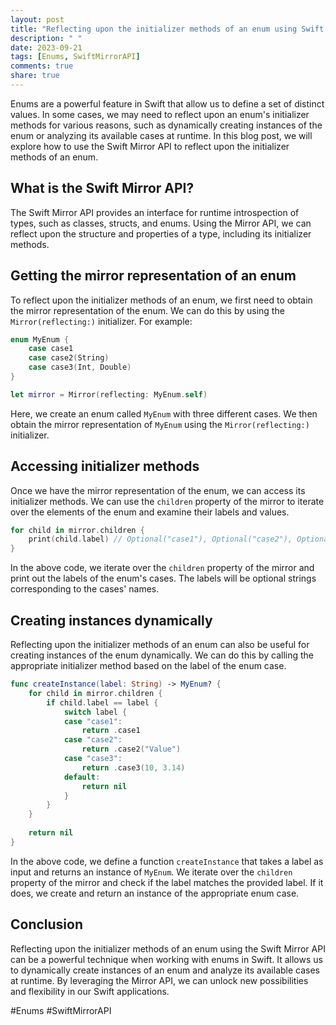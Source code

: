```yaml
---
layout: post
title: "Reflecting upon the initializer methods of an enum using Swift Mirror API"
description: " "
date: 2023-09-21
tags: [Enums, SwiftMirrorAPI]
comments: true
share: true
---
```


Enums are a powerful feature in Swift that allow us to define a set of distinct values. In some cases, we may need to reflect upon an enum's initializer methods for various reasons, such as dynamically creating instances of the enum or analyzing its available cases at runtime. In this blog post, we will explore how to use the Swift Mirror API to reflect upon the initializer methods of an enum.

## What is the Swift Mirror API?

The Swift Mirror API provides an interface for runtime introspection of types, such as classes, structs, and enums. Using the Mirror API, we can reflect upon the structure and properties of a type, including its initializer methods.

## Getting the mirror representation of an enum

To reflect upon the initializer methods of an enum, we first need to obtain the mirror representation of the enum. We can do this by using the `Mirror(reflecting:)` initializer. For example:

```swift
enum MyEnum {
    case case1
    case case2(String)
    case case3(Int, Double)
}

let mirror = Mirror(reflecting: MyEnum.self)
```

Here, we create an enum called `MyEnum` with three different cases. We then obtain the mirror representation of `MyEnum` using the `Mirror(reflecting:)` initializer.

## Accessing initializer methods

Once we have the mirror representation of the enum, we can access its initializer methods. We can use the `children` property of the mirror to iterate over the elements of the enum and examine their labels and values.

```swift
for child in mirror.children {
    print(child.label) // Optional("case1"), Optional("case2"), Optional("case3")
}
```

In the above code, we iterate over the `children` property of the mirror and print out the labels of the enum's cases. The labels will be optional strings corresponding to the cases' names.

## Creating instances dynamically

Reflecting upon the initializer methods of an enum can also be useful for creating instances of the enum dynamically. We can do this by calling the appropriate initializer method based on the label of the enum case.

```swift
func createInstance(label: String) -> MyEnum? {
    for child in mirror.children {
        if child.label == label {
            switch label {
            case "case1":
                return .case1
            case "case2":
                return .case2("Value")
            case "case3":
                return .case3(10, 3.14)
            default:
                return nil
            }
        }
    }
    
    return nil
}
```

In the above code, we define a function `createInstance` that takes a label as input and returns an instance of `MyEnum`. We iterate over the `children` property of the mirror and check if the label matches the provided label. If it does, we create and return an instance of the appropriate enum case.

## Conclusion

Reflecting upon the initializer methods of an enum using the Swift Mirror API can be a powerful technique when working with enums in Swift. It allows us to dynamically create instances of an enum and analyze its available cases at runtime. By leveraging the Mirror API, we can unlock new possibilities and flexibility in our Swift applications.

#Enums #SwiftMirrorAPI